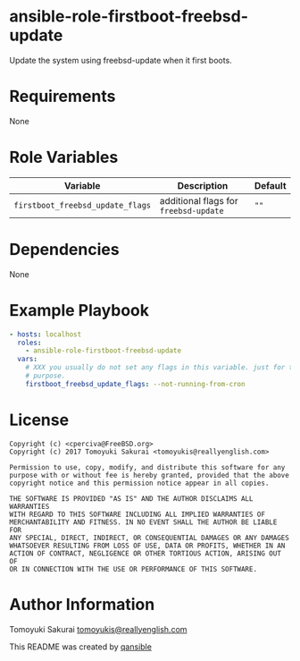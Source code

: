 # ansible-role-firstboot-freebsd-update

Update the system using freebsd-update when it first boots.

# Requirements

None

# Role Variables

| Variable | Description | Default |
|----------|-------------|---------|
| `firstboot_freebsd_update_flags` | additional flags for `freebsd-update` | `""` |


# Dependencies

None

# Example Playbook

```yaml
- hosts: localhost
  roles:
    - ansible-role-firstboot-freebsd-update
  vars:
    # XXX you usually do not set any flags in this variable. just for testing
    # purpose.
    firstboot_freebsd_update_flags: --not-running-from-cron
```

# License

```
Copyright (c) <cperciva@FreeBSD.org>
Copyright (c) 2017 Tomoyuki Sakurai <tomoyukis@reallyenglish.com>

Permission to use, copy, modify, and distribute this software for any
purpose with or without fee is hereby granted, provided that the above
copyright notice and this permission notice appear in all copies.

THE SOFTWARE IS PROVIDED "AS IS" AND THE AUTHOR DISCLAIMS ALL WARRANTIES
WITH REGARD TO THIS SOFTWARE INCLUDING ALL IMPLIED WARRANTIES OF
MERCHANTABILITY AND FITNESS. IN NO EVENT SHALL THE AUTHOR BE LIABLE FOR
ANY SPECIAL, DIRECT, INDIRECT, OR CONSEQUENTIAL DAMAGES OR ANY DAMAGES
WHATSOEVER RESULTING FROM LOSS OF USE, DATA OR PROFITS, WHETHER IN AN
ACTION OF CONTRACT, NEGLIGENCE OR OTHER TORTIOUS ACTION, ARISING OUT OF
OR IN CONNECTION WITH THE USE OR PERFORMANCE OF THIS SOFTWARE.
```

# Author Information

Tomoyuki Sakurai <tomoyukis@reallyenglish.com>

This README was created by [qansible](https://github.com/trombik/qansible)
